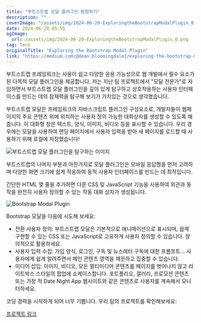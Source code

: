 ```yaml
---
title: "부트스트랩 모달 플러그인 탐험하기"
description: ""
coverImage: "/assets/img/2024-06-20-ExploringtheBootstrapModalPlugin_0.png"
date: 2024-06-20 05:55
ogImage: 
  url: /assets/img/2024-06-20-ExploringtheBootstrapModalPlugin_0.png
tag: Tech
originalTitle: "Exploring the Bootstrap Modal Plugin"
link: "https://medium.com/@dean.bloomingdale1/exploring-the-bootstrap-modal-plugin-dd50b394d5b7"
---
```



부트스트랩 프레임워크는 사용이 쉽고 다양한 응용 가능성으로 웹 개발에서 필수 요소가 된 다목적 모달 플러그인을 제공합니다. 저는 지난 팀 프로젝트에서 "모달 전문가"로 자임하면서 부트스트랩 모달 플러그인을 깊이 있게 탐구하고 상호작용하는 사용자 인터페이스를 만드는 데의 잠재력을 탐구해 보기가 가치있는 것으로 생각했습니다.

부트스트랩 모달은 프레임워크의 자바스크립트 플러그인 구성요소로, 개발자들이 웹페이지의 주요 콘텐츠 위에 위치하는 사용자 정의 가능한 대화상자를 생성할 수 있도록 해줍니다. 이 대화형 창은 텍스트, 양식, 이미지, 비디오 등을 표시할 수 있습니다. 우리 경우에는 모달을 사용하여 랜딩 페이지에서 사용자 입력을 받아 새 페이지를 로드할 때 사용하기 위해 로컬에 저장했습니다!

![부트스트랩 모달 플러그인을 탐구하는 이미지](/assets/img/2024-06-20-ExploringtheBootstrapModalPlugin_0.png)

부트스트랩의 나머지 부분과 마찬가지로 모달 플러그인은 모바일 응답형을 먼저 고려하며 다양한 화면 크기에 쉽게 적응하여 동적 사용자 인터페이스를 만드는 데 최적입니다.

<div class="content-ad"></div>

간단한 HTML 몇 줄을 추가하면 다른 CSS 및 JavaScript 기능을 사용하여 외관과 동작을 완전히 사용자 정의할 수 있는 작동 대화 상자가 생성됩니다.

![Bootstrap Modal Plugin](/assets/img/2024-06-20-ExploringtheBootstrapModalPlugin_1.png)

Bootstrap 모달을 다음에 시도해 보세요:

- 전환 사용자 정의: 부트스트랩 모달은 기본적으로 애니메이션으로 표시되며, 쉽게 구현할 수 있는 CSS 또는 JavaScript로 고유하게 사용자 정의할 수 있습니다. 창의적으로 활용하세요.
- 사용자 입력 수집: 가입 양식, 로그인, 구독 및 뉴스레터 구독에 대한 프롬프트... 사용자에게 쉽게 알려주면서 메인 콘텐츠 영역을 깨끗하고 집중할 수 있습니다.
- 미디어 삽입: 이미지, 비디오, 모든 멀티미디어 콘텐츠를 페이지를 벗어나지 않고 라이트박스 스타일의 팝업에 쇼케이스합니다. 포트폴리오, 갤러리, 프로모션 콘텐츠 또는 가정 적 Date Night App 웹사이트와 같은 콘텐츠로 사용자를 계속해서 모니터하세요.

<div class="content-ad"></div>

코딩 경력을 시작하게 되어 너무 기쁩니다. 우리 팀의 프로젝트를 확인해보세요:

[프로젝트 링크](https://tannerhicks02.github.io/date-night-website-proj-1/)